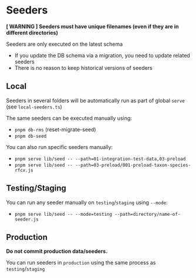 # Seeders

**[ WARNING ] Seeders must have unique filenames (even if they are in different directories)**

Seeders are only executed on the latest schema
- If you update the DB schema via a migration, you need to update related seeders
- There is no reason to keep historical versions of seeders

## Local

Seeders in several folders will be automatically run as part of global `serve` (see `local-seeders.ts`)

The same seeders can be executed manually using:

- `pnpm db-rms` (reset-migrate-seed)  
- `pnpm db-seed`

You can also run specific seeders manually:

- `pnpm serve lib/seed -- --path=01-integration-test-data,03-preload`  
- `pnpm serve lib/seed -- --path=03-preload/001-preload-taxon-species-rfcx.js`

## Testing/Staging

You can run any seeder manually on `testing`/`staging` using `--mode`:

- `pnpm serve lib/seed -- --mode=testing --path=directory/name-of-seeder.js`

## Production

**Do not commit production data/seeders.**

You can run seeders in `production` using the same process as `testing`/`staging`
